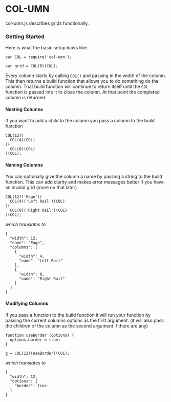 COL-UMN
==========

col-umn.js describes grids functionally.

### Getting Started

Here is what the basic setup looks like:

    var COL = require('col-umn');
    
    var grid = COL(6)(COL);

Every column starts by calling ```COL()``` and passing in the width of the column. This then returns a build function that allows you to do something do the column. That build function will continue to return itself until the ```COL``` function is passed into it to close the column. At that point the completed column is returned.

#### Nesting Columns

If you want to add a child to the column you pass a column to the build function

    COL(12)(
      COL(4)(COL)
    )(
      COL(8)(COL)
    )(COL);

#### Naming Columns

You can optionally give the column a name by passing a string to the build function. This can add clarity and makes error messages better if you have an invalid grid (more on that later)

    COL(12)('Page')(
      COL(4)('Left Rail')(COL)
    )(
      COL(8)('Right Rail')(COL)
    )(COL);

_which translates to_

    {
      "width": 12,
      "name": "Page",
      "columns": [
        {
          "width": 4,
          "name": "Left Rail"
        },
        {
          "width": 8,
          "name": "Right Rail"
        }
      ]
    }

#### Modifying Columns

If you pass a function to the build function it will run your function by passing the current columns options as the first argument. (it will also pass the children of the column as the second argument if there are any)

    function useBorder (options) {
      options.border = true;
    }

    g = COL(12)(useBorder)(COL);
    
_which translates to_
    
    {
      "width": 12,
      "options": {
        "border": true
      }
    }
    

    




